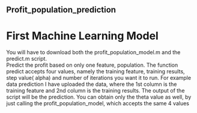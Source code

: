 ## Profit_population_prediction
# First Machine Learning Model
You will have to download both the profit_population_model.m and the predict.m script.  
Predict the profit based on only one feature, population. The function predict accepts four values, namely the training feature, training results, step value( alpha) and number of iterations you want it to run.
For example data prediction I have uploaded the data, where the 1st column is the training feature and 2nd column is the training results. 
The output of the script will be the prediction. 
You can obtain only the theta value as well, by just calling the profit_population_model, which accepts the same 4 values 
